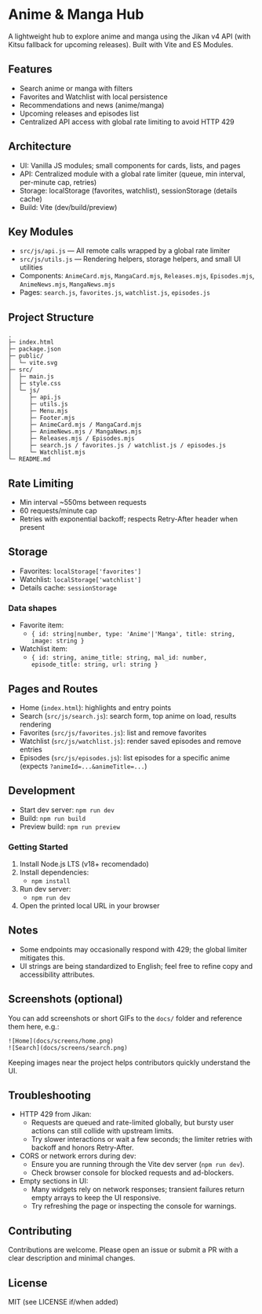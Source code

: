 # Anime & Manga Hub

A lightweight hub to explore anime and manga using the Jikan v4 API (with Kitsu fallback for upcoming releases). Built with Vite and ES Modules.

## Features

- Search anime or manga with filters
- Favorites and Watchlist with local persistence
- Recommendations and news (anime/manga)
- Upcoming releases and episodes list
- Centralized API access with global rate limiting to avoid HTTP 429

## Architecture

- UI: Vanilla JS modules; small components for cards, lists, and pages
- API: Centralized module with a global rate limiter (queue, min interval, per-minute cap, retries)
- Storage: localStorage (favorites, watchlist), sessionStorage (details cache)
- Build: Vite (dev/build/preview)

## Key Modules

- `src/js/api.js` — All remote calls wrapped by a global rate limiter
- `src/js/utils.js` — Rendering helpers, storage helpers, and small UI utilities
- Components: `AnimeCard.mjs`, `MangaCard.mjs`, `Releases.mjs`, `Episodes.mjs`, `AnimeNews.mjs`, `MangaNews.mjs`
- Pages: `search.js`, `favorites.js`, `watchlist.js`, `episodes.js`

## Project Structure

```
.
├─ index.html
├─ package.json
├─ public/
│  └─ vite.svg
├─ src/
│  ├─ main.js
│  ├─ style.css
│  └─ js/
│     ├─ api.js
│     ├─ utils.js
│     ├─ Menu.mjs
│     ├─ Footer.mjs
│     ├─ AnimeCard.mjs / MangaCard.mjs
│     ├─ AnimeNews.mjs / MangaNews.mjs
│     ├─ Releases.mjs / Episodes.mjs
│     ├─ search.js / favorites.js / watchlist.js / episodes.js
│     └─ Watchlist.mjs
└─ README.md
```

## Rate Limiting

- Min interval ~550ms between requests
- 60 requests/minute cap
- Retries with exponential backoff; respects Retry-After header when present

## Storage

- Favorites: `localStorage['favorites']`
- Watchlist: `localStorage['watchlist']`
- Details cache: `sessionStorage`

### Data shapes

- Favorite item:
  - `{ id: string|number, type: 'Anime'|'Manga', title: string, image: string }`
- Watchlist item:
  - `{ id: string, anime_title: string, mal_id: number, episode_title: string, url: string }`

## Pages and Routes

- Home (`index.html`): highlights and entry points
- Search (`src/js/search.js`): search form, top anime on load, results rendering
- Favorites (`src/js/favorites.js`): list and remove favorites
- Watchlist (`src/js/watchlist.js`): render saved episodes and remove entries
- Episodes (`src/js/episodes.js`): list episodes for a specific anime (expects `?animeId=...&animeTitle=...`)

## Development

- Start dev server: `npm run dev`
- Build: `npm run build`
- Preview build: `npm run preview`

### Getting Started

1. Install Node.js LTS (v18+ recomendado)
2. Install dependencies:
   - `npm install`
3. Run dev server:
   - `npm run dev`
4. Open the printed local URL in your browser

## Notes

- Some endpoints may occasionally respond with 429; the global limiter mitigates this.
- UI strings are being standardized to English; feel free to refine copy and accessibility attributes.

## Screenshots (optional)

You can add screenshots or short GIFs to the `docs/` folder and reference them here, e.g.:

```
![Home](docs/screens/home.png)
![Search](docs/screens/search.png)
```

Keeping images near the project helps contributors quickly understand the UI.

## Troubleshooting

- HTTP 429 from Jikan:
  - Requests are queued and rate-limited globally, but bursty user actions can still collide with upstream limits.
  - Try slower interactions or wait a few seconds; the limiter retries with backoff and honors Retry-After.
- CORS or network errors during dev:
  - Ensure you are running through the Vite dev server (`npm run dev`).
  - Check browser console for blocked requests and ad-blockers.
- Empty sections in UI:
  - Many widgets rely on network responses; transient failures return empty arrays to keep the UI responsive.
  - Try refreshing the page or inspecting the console for warnings.

## Contributing

Contributions are welcome. Please open an issue or submit a PR with a clear description and minimal changes.

## License

MIT (see LICENSE if/when added)
